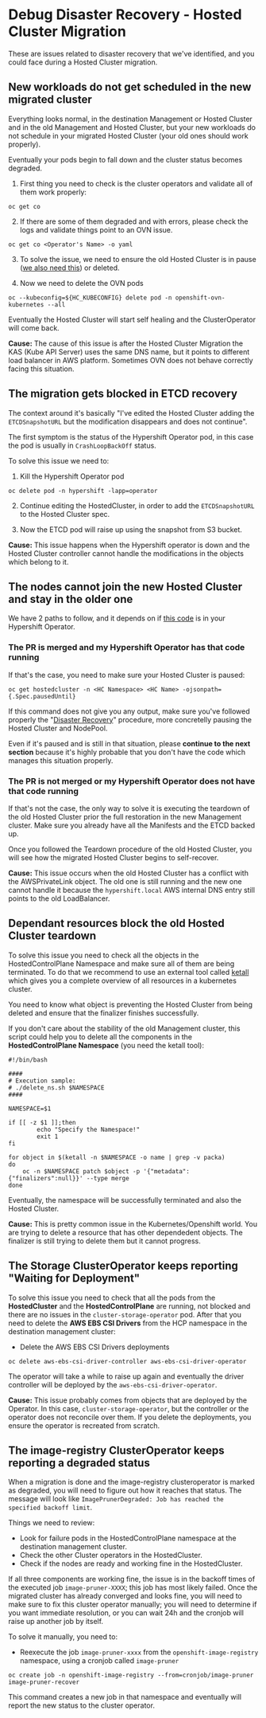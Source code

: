 # Debug Disaster Recovery - Hosted Cluster Migration
These are issues related to disaster recovery that we've identified, and you could face during a Hosted Cluster migration.

## New workloads do not get scheduled in the new migrated cluster
Everything looks normal, in the destination Management or Hosted Cluster and in the old Management and Hosted Cluster, but your new workloads do not schedule in your migrated Hosted Cluster (your old ones should work properly).

Eventually your pods begin to fall down and the cluster status becomes degraded.

1. First thing you need to check is the cluster operators and validate all of them work properly:
```
oc get co
```

2. If there are some of them degraded and with errors, please check the logs and validate things point to an OVN issue.
```
oc get co <Operator's Name> -o yaml
```

3. To solve the issue, we need to ensure the old Hosted Cluster is in pause ([we also need this](https://github.com/openshift/hypershift/pull/2265)) or deleted.

4. Now we need to delete the OVN pods
```
oc --kubeconfig=${HC_KUBECONFIG} delete pod -n openshift-ovn-kubernetes --all
```

Eventually the Hosted Cluster will start self healing and the ClusterOperator will come back.

**Cause:** The cause of this issue is after the Hosted Cluster Migration the KAS (Kube API Server) uses the same DNS name, but it points to different load balancer in AWS platform. Sometimes OVN does not behave correctly facing this situation.

## The migration gets blocked in ETCD recovery

The context around it's basically "I've edited the Hosted Cluster adding the `ETCDSnapshotURL` but the modification disappears and does not continue".

The first symptom is the status of the Hypershift Operator pod, in this case the pod is usually in `CrashLoopBackOff` status.

To solve this issue we need to:

1. Kill the Hypershift Operator pod
```
oc delete pod -n hypershift -lapp=operator
```

2. Continue editing the HostedCluster, in order to add the `ETCDSnapshotURL` to the Hosted Cluster spec.

3. Now the ETCD pod will raise up using the snapshot from S3 bucket.

**Cause:** This issue happens when the Hypershift operator is down and the Hosted Cluster controller cannot handle the modifications in the objects which belong to it.

## The nodes cannot join the new Hosted Cluster and stay in the older one

We have 2 paths to follow, and it depends on if [this code](https://github.com/openshift/hypershift/pull/2265) is in your Hypershift Operator.

### The PR is merged and my Hypershift Operator has that code running

If that's the case, you need to make sure your Hosted Cluster is paused:
```
oc get hostedcluster -n <HC Namespace> <HC Name> -ojsonpath={.Spec.pausedUntil}
```

If this command does not give you any output, make sure you've followed properly the "[Disaster Recovery](https://hypershift-docs.netlify.app/how-to/aws/disaster-recovery/)" procedure, more concretelly pausing the Hosted Cluster and NodePool.

Even if it's paused and is still in that situation, please **continue to the next section** because it's highly probable that you don't have the code which manages this situation properly.

### The PR is not merged or my Hypershift Operator does not have that code running

If that's not the case, the only way to solve it is executing the teardown of the old Hosted Cluster prior the full restoration in the new Management cluster. Make sure you already have all the Manifests and the ETCD backed up.

Once you followed the Teardown procedure of the old Hosted Cluster, you will see how the migrated Hosted Cluster begins to self-recover.

**Cause:** This issue occurs when the old Hosted Cluster has a conflict with the AWSPrivateLink object. The old one is still running and the new one cannot handle it because the `hypershift.local` AWS internal DNS entry still points to the old LoadBalancer.

## Dependant resources block the old Hosted Cluster teardown

To solve this issue you need to check all the objects in the HostedControlPlane Namespace and make sure all of them are being terminated. To do that we recommend to use an external tool called [ketall](https://github.com/corneliusweig/ketall) which gives you a complete overview of all resources in a kubernetes cluster.

You need to know what object is preventing the Hosted Cluster from being deleted and ensure that the finalizer finishes successfully.

If you don't care about the stability of the old Management cluster, this script could help you to delete all the components in the **HostedControlPlane Namespace** (you need the ketall tool):

```
#!/bin/bash

####
# Execution sample:
# ./delete_ns.sh $NAMESPACE
####

NAMESPACE=$1

if [[ -z $1 ]];then
        echo "Specify the Namespace!"
        exit 1
fi

for object in $(ketall -n $NAMESPACE -o name | grep -v packa)
do
    oc -n $NAMESPACE patch $object -p '{"metadata":{"finalizers":null}}' --type merge
done
```

Eventually, the namespace will be successfully terminated and also the Hosted Cluster.

**Cause:** This is pretty common issue in the Kubernetes/Openshift world. You are trying to delete a resource that has other dependedent objects. The finalizer is still trying to delete them but it cannot progress.

## The Storage ClusterOperator keeps reporting "Waiting for Deployment"

To solve this issue you need to check that all the pods from the **HostedCluster** and the **HostedControlPlane** are running, not blocked and there are no issues in the `cluster-storage-operator` pod. After that you need to delete the **AWS EBS CSI Drivers** from the HCP namespace in the destination management cluster:

- Delete the AWS EBS CSI Drivers deployments
```
oc delete aws-ebs-csi-driver-controller aws-ebs-csi-driver-operator
```

The operator will take a while to raise up again and eventually the driver controller will be deployed by the `aws-ebs-csi-driver-operator`.

**Cause:** This issue probably comes from objects that are deployed by the Operator. In this case, `cluster-storage-operator`, but the controller or the operator does not reconcile over them. If you delete the deployments, you ensure the operator is recreated from scratch.


## The image-registry ClusterOperator keeps reporting a degraded status

When a migration is done and the image-registry clusteroperator is marked as degraded, you will need to figure out how it reaches that status. The message will look like `ImagePrunerDegraded: Job has reached the specified backoff limit`.

Things we need to review:

- Look for failure pods in the HostedControlPlane namespace at the destination management cluster.
- Check the other Cluster operators in the HostedCluster.
- Check if the nodes are ready and working fine in the HostedCluster.

If all three components are working fine, the issue is in the backoff times of the executed job `image-pruner-XXXX`; this job has most likely failed. Once the migrated cluster has already converged and looks fine, you will need to make sure to fix this cluster operator manually; you will need to determine if you want immediate resolution, or you can wait 24h and the cronjob will raise up another job by itself.

To solve it manually, you need to:

- Reexecute the job `image-pruner-xxxx` from the `openshift-image-registry` namespace, using a cronjob called `image-pruner`
```
oc create job -n openshift-image-registry --from=cronjob/image-pruner image-pruner-recover
```

This command creates a new job in that namespace and eventually will report the new status to the cluster operator.